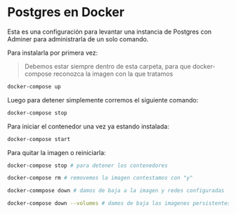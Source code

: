 # Postgres en Docker

Esta es una configuración para levantar una instancia de Postgres con Adminer para administrarla de un solo comando.

Para instalarla por primera vez:

> Debemos estar siempre dentro de esta carpeta, para que docker-compose reconozca la imagen con la que tratamos

```bash
docker-compose up
```

Luego para detener simplemente corremos el siguiente comando:

```bash
docker-compose stop
```

Para iniciar el contenedor una vez ya estando instalada:

```bash
docker-compose start
```

Para quitar la imagen o reiniciarla:

```bash
docker-compose stop # para detener los contenedores

docker-compose rm # removemos la imagen contestamos con "y"

docker-commpose down # damos de baja a la imagen y redes configuradas

docker-compose down --volumes # damos de baja las imagenes persistentes
```

